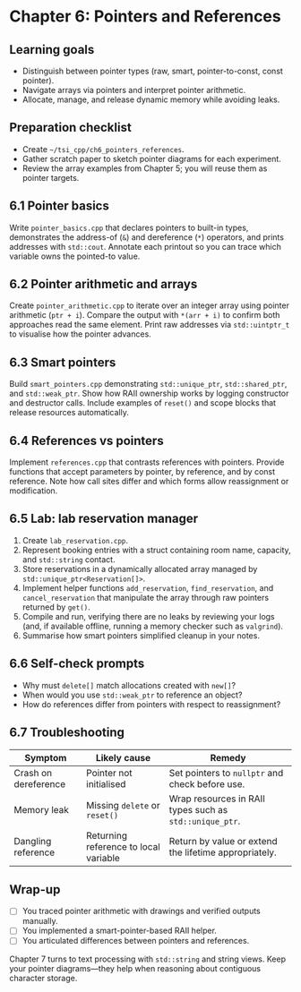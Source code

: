 # Chapter 6: Pointers and References

## Learning goals

- Distinguish between pointer types (raw, smart, pointer-to-const, const pointer).
- Navigate arrays via pointers and interpret pointer arithmetic.
- Allocate, manage, and release dynamic memory while avoiding leaks.

## Preparation checklist

- Create `~/tsi_cpp/ch6_pointers_references`.
- Gather scratch paper to sketch pointer diagrams for each experiment.
- Review the array examples from Chapter 5; you will reuse them as pointer targets.

## 6.1 Pointer basics

Write `pointer_basics.cpp` that declares pointers to built-in types, demonstrates the address-of (`&`) and dereference (`*`) operators, and prints addresses with `std::cout`. Annotate each printout so you can trace which variable owns the pointed-to value.

## 6.2 Pointer arithmetic and arrays

Create `pointer_arithmetic.cpp` to iterate over an integer array using pointer arithmetic (`ptr + i`). Compare the output with `*(arr + i)` to confirm both approaches read the same element. Print raw addresses via `std::uintptr_t` to visualise how the pointer advances.

## 6.3 Smart pointers

Build `smart_pointers.cpp` demonstrating `std::unique_ptr`, `std::shared_ptr`, and `std::weak_ptr`. Show how RAII ownership works by logging constructor and destructor calls. Include examples of `reset()` and scope blocks that release resources automatically.

## 6.4 References vs pointers

Implement `references.cpp` that contrasts references with pointers. Provide functions that accept parameters by pointer, by reference, and by const reference. Note how call sites differ and which forms allow reassignment or modification.

## 6.5 Lab: lab reservation manager

1. Create `lab_reservation.cpp`.
2. Represent booking entries with a struct containing room name, capacity, and `std::string` contact.
3. Store reservations in a dynamically allocated array managed by `std::unique_ptr<Reservation[]>`.
4. Implement helper functions `add_reservation`, `find_reservation`, and `cancel_reservation` that manipulate the array through raw pointers returned by `get()`.
5. Compile and run, verifying there are no leaks by reviewing your logs (and, if available offline, running a memory checker such as `valgrind`).
6. Summarise how smart pointers simplified cleanup in your notes.

## 6.6 Self-check prompts

- Why must `delete[]` match allocations created with `new[]`?
- When would you use `std::weak_ptr` to reference an object?
- How do references differ from pointers with respect to reassignment?

## 6.7 Troubleshooting

| Symptom | Likely cause | Remedy |
| --- | --- | --- |
| Crash on dereference | Pointer not initialised | Set pointers to `nullptr` and check before use. |
| Memory leak | Missing `delete` or `reset()` | Wrap resources in RAII types such as `std::unique_ptr`. |
| Dangling reference | Returning reference to local variable | Return by value or extend the lifetime appropriately. |

## Wrap-up

- [ ] You traced pointer arithmetic with drawings and verified outputs manually.
- [ ] You implemented a smart-pointer-based RAII helper.
- [ ] You articulated differences between pointers and references.

Chapter 7 turns to text processing with `std::string` and string views. Keep your pointer diagrams—they help when reasoning about contiguous character storage.
